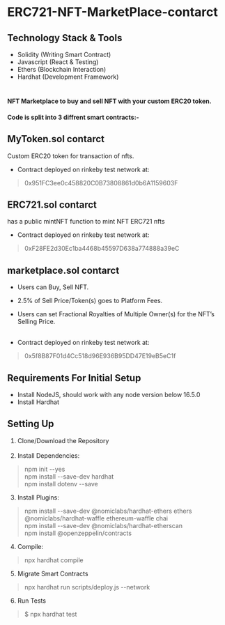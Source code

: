 # ERC721-NFT-MarketPlace-contarct



## Technology Stack & Tools
* Solidity (Writing Smart Contract)
* Javascript (React & Testing)
* Ethers (Blockchain Interaction)
* Hardhat (Development Framework)

#

#### NFT Marketplace to buy and sell NFT with your custom ERC20 token.
#### Code is split into 3 diffrent smart contracts:-
## MyToken.sol contarct
Custom ERC20 token for transaction of nfts.
* Contract deployed on rinkeby test network at:

> 0x951FC3ee0c458820C0B73808861d0b6A1159603F

## ERC721.sol contarct
has a public mintNFT function to mint NFT ERC721 nfts

* Contract deployed on rinkeby test network at:
> 0xF28FE2d30Ec1ba4468b45597D638a774888a39eC

## marketplace.sol contarct
* Users can Buy, Sell NFT.
* 2.5% of Sell Price/Token(s) goes to Platform Fees.
* Users can set Fractional Royalties of Multiple Owner(s) for the NFT’s Selling Price. </br> </br>

* Contract deployed on rinkeby test network at:
>0x5f8B87F01d4Cc518d96E936B95DD47E19eB5eC1f

## Requirements For Initial Setup
* Install NodeJS, should work with any node version below 16.5.0
* Install Hardhat

## Setting Up
1. Clone/Download the Repository </br></br>
2. Install Dependencies:
> npm init --yes </br>
> npm install --save-dev hardhat </br>
> npm install dotenv --save </br>

3. Install Plugins:
> npm install --save-dev @nomiclabs/hardhat-ethers ethers @nomiclabs/hardhat-waffle ethereum-waffle chai </br>
> npm install --save-dev @nomiclabs/hardhat-etherscan </br>
> npm install @openzeppelin/contracts
4. Compile:
> npx hardhat compile


5. Migrate Smart Contracts
> npx hardhat run scripts/deploy.js --network <network-name>

6. Run Tests
> $ npx hardhat test

